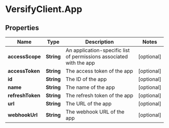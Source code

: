 # VersifyClient.App

## Properties

Name | Type | Description | Notes
------------ | ------------- | ------------- | -------------
**accessScope** | **String** | An application-specific list of permissions associated with the app | [optional] 
**accessToken** | **String** | The access token of the app | [optional] 
**id** | **String** | The ID of the app | [optional] 
**name** | **String** | The name of the app | [optional] 
**refreshToken** | **String** | The refresh token of the app | [optional] 
**url** | **String** | The URL of the app | [optional] 
**webhookUrl** | **String** | The webhook URL of the app | [optional] 


